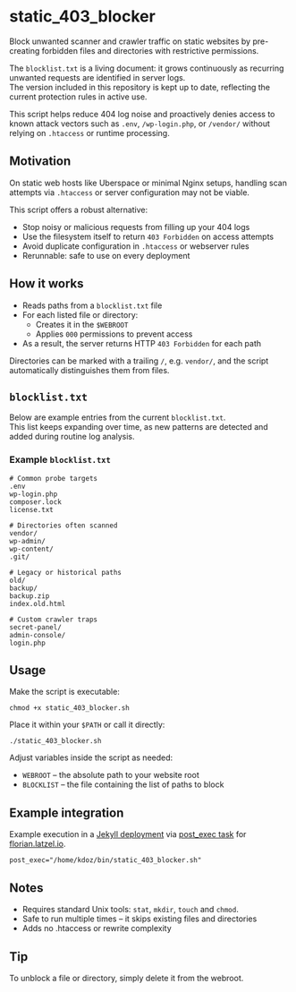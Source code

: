 # static_403_blocker

Block unwanted scanner and crawler traffic on static websites 
by pre-creating forbidden files and directories with restrictive permissions.

The `blocklist.txt` is a living document: it grows continuously 
as recurring unwanted requests are identified in server logs.  
The version included in this repository is kept up to date, 
reflecting the current protection rules in active use.

This script helps reduce 404 log noise 
and proactively denies access to known attack vectors 
such as `.env`, `/wp-login.php`, or `/vendor/` without relying on `.htaccess` 
or runtime processing.

## Motivation

On static web hosts like Uberspace or minimal Nginx setups, 
handling scan attempts via `.htaccess` 
or server configuration may not be viable. 

This script offers a robust alternative:

- Stop noisy or malicious requests from filling up your 404 logs
- Use the filesystem itself to return `403 Forbidden` on access attempts
- Avoid duplicate configuration in `.htaccess` or webserver rules
- Rerunnable: safe to use on every deployment

## How it works

- Reads paths from a `blocklist.txt` file
- For each listed file or directory:
  - Creates it in the `$WEBROOT`
  - Applies `000` permissions to prevent access
- As a result, the server returns HTTP `403 Forbidden` for each path

Directories can be marked with a trailing `/`, e.g. `vendor/`, 
and the script automatically distinguishes them from files.

## `blocklist.txt`

Below are example entries from the current `blocklist.txt`.  
This list keeps expanding over time, as new patterns are detected and added during routine log analysis.

### Example `blocklist.txt`

```
# Common probe targets
.env
wp-login.php
composer.lock
license.txt

# Directories often scanned
vendor/
wp-admin/
wp-content/
.git/

# Legacy or historical paths
old/
backup/
backup.zip
index.old.html

# Custom crawler traps
secret-panel/
admin-console/
login.php
```

## Usage

Make the script is executable:

    chmod +x static_403_blocker.sh

Place it within your `$PATH` or call it directly:
    
    ./static_403_blocker.sh

Adjust variables inside the script as needed:

- `WEBROOT` – the absolute path to your website root
- `BLOCKLIST` – the file containing the list of paths to block

## Example integration

Example execution in a [Jekyll deployment](
https://github.com/fl3a/jekyll_deployment) via [post_exec task](
https://github.com/fl3a/florian.latzel.io/blob/e766c92f939a1ce7106af8fe8481ba9a476857d6/deploy.conf#L51) 
for [florian.latzel.io](https://florian.latzel.io/).

    post_exec="/home/kdoz/bin/static_403_blocker.sh"

## Notes

- Requires standard Unix tools: `stat`, `mkdir`, `touch` and `chmod`.
- Safe to run multiple times – it skips existing files and directories
- Adds no .htaccess or rewrite complexity

## Tip

To unblock a file or directory, simply delete it from the webroot.
